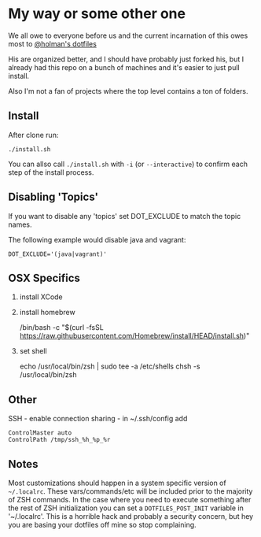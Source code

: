 My way or some other one
========================

We all owe to everyone before us and the current incarnation of this owes most
to [@holman's dotfiles](https://github.com/holman/dotfiles)

His are organized better, and I should have probably just forked his, but I
already had this repo on a bunch of machines and it's easier to just pull install.

Also I'm not a fan of projects where the top level contains a ton of folders.

Install
-------

After clone run:

    ./install.sh

You can allso call `./install.sh` with `-i` (or `--interactive`) to confirm
each step of the install process.

Disabling 'Topics'
------------------

If you want to disable any 'topics' set DOT\_EXCLUDE to match the topic names.

The following example would disable java and vagrant:

    DOT_EXCLUDE='(java|vagrant)'

OSX Specifics
-------------

1. install XCode
2. install homebrew

    /bin/bash -c "$(curl -fsSL https://raw.githubusercontent.com/Homebrew/install/HEAD/install.sh)"

3. set shell

    echo /usr/local/bin/zsh | sudo tee -a /etc/shells
    chsh -s /usr/local/bin/zsh 

Other
-----

SSH - enable connection sharing - in ~/.ssh/config add

    ControlMaster auto
    ControlPath /tmp/ssh_%h_%p_%r

Notes
-----

Most customizations should happen in a system specific version of `~/.localrc`.
These vars/commands/etc will be included prior to the majority of ZSH commands.
In the case where you need to execute something after the rest of ZSH initialization
you can set a `DOTFILES_POST_INIT` variable in '~/.localrc'. This is a horrible
hack and probably a security concern, but hey you are basing your dotfiles off
mine so stop complaining.
